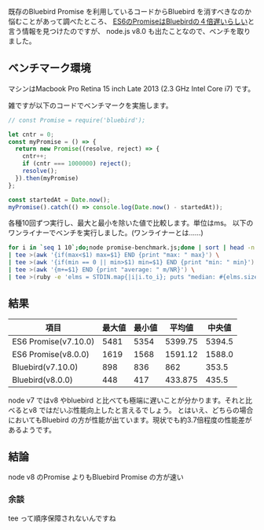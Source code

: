 既存のBluebird Promise を利用しているコードからBluebird を消すべきなのか悩むことがあって調べたところ、
[ES6のPromiseはBluebirdの４倍遅いらしい](http://qiita.com/kuniken/items/d0583b31941f15a0ecb9)と言う情報を見つけたのですが、
node.js v8.0 も出たことなので、ベンチを取りました。

## ベンチマーク環境
マシンはMacbook Pro Retina 15 inch Late 2013 (2.3 GHz Intel Core i7) です。

雑ですが以下のコードでベンチマークを実施します。

```js:promise-benchmark.js
// const Promise = require('bluebird');

let cntr = 0;
const myPromise = () => {
  return new Promise((resolve, reject) => {
    cntr++;
    if (cntr === 1000000) reject();
    resolve();
  }).then(myPromise)
};

const startedAt = Date.now();
myPromise().catch(() => console.log(Date.now() - startedAt));
```

各種10回ずつ実行し、最大と最小を除いた値で比較します。単位はms。
以下のワンライナーでベンチを実行しました。(ワンライナーとは……)

```bash
for i in `seq 1 10`;do;node promise-benchmark.js;done | sort | head -n 9 | tail -n 8 \
| tee >(awk '{if(max<$1) max=$1} END {print "max: " max}') \
| tee >(awk '{if(min == 0 || min>$1) min=$1} END {print "min: " min}') \
| tee >(awk '{m+=$1} END {print "average: " m/NR}') \
| tee >(ruby -e 'elms = STDIN.map{|i|i.to_i}; puts "median: #{elms.size % 2 == 0 ? elms[elms.size/2-1, 2].inject(:+) / 2.0 : elms[emls.size/2]}"')
```

## 結果

|項目                |最大値 |最小値 |平均値 |中央値 | 
|--------------------|-----|-----|--------|-------|
|ES6 Promise(v7.10.0)|5481 |5354 |5399.75 |5394.5 |
|ES6 Promise(v8.0.0) |1619 |1568 |1591.12 |1588.0 |
|Bluebird(v7.10.0)   |898  |836  |862     |353.5  |
|Bluebird(v8.0.0)    |448  |417  |433.875 |435.5  |

node v7 ではv8 やbluebird と比べても極端に遅いことが分かります。それと比べるとv8 ではだいぶ性能向上したと言えるでしょう。
とはいえ、どちらの場合においてもBluebird の方が性能が出ています。現状でも約3.7倍程度の性能差があるようです。

## 結論

node v8 のPromise よりもBluebird Promise の方が速い


### 余談

tee って順序保障されないんですね
